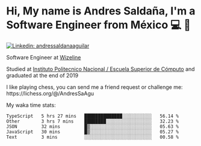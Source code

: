 # Hi, My name is Andres Saldaña, I'm a Software Engineer from México :computer: :boy:

[![Linkedin: andressaldanaaguilar](https://img.shields.io/badge/-andressaldanaaguilar-blue?style=flat-square&logo=Linkedin&logoColor=white&link=https://www.linkedin.com/in/thaianebraga/)](https://www.linkedin.com/in/andressaldanaaguilar)

<p>Software Engineer at <a href="https://www.wizeline.com/">Wizeline</a></p>
<p>Studied at <a href="https://en.wikipedia.org/wiki/ESCOM">Instituto Politecnico Nacional / Escuela Superior de Cómputo</a> and graduated at the end of 2019</p>
<p>I like playing chess, you can send me a friend request or challenge me: https://lichess.org/@/AndresSaAgu</p>

<p> My waka time stats: </p>

<!--START_SECTION:waka-->
```text
TypeScript   5 hrs 27 mins   ██████████████░░░░░░░░░░░   56.14 % 
Other        3 hrs 7 mins    ████████░░░░░░░░░░░░░░░░░   32.23 % 
JSON         32 mins         █▒░░░░░░░░░░░░░░░░░░░░░░░   05.63 % 
JavaScript   30 mins         █▒░░░░░░░░░░░░░░░░░░░░░░░   05.27 % 
Text         3 mins          ░░░░░░░░░░░░░░░░░░░░░░░░░   00.58 % 
```
<!--END_SECTION:waka-->
